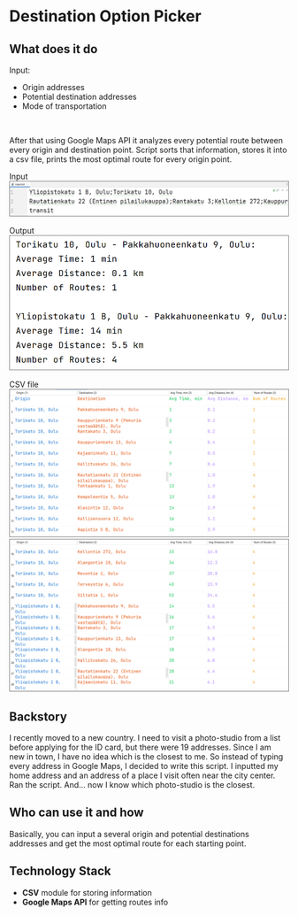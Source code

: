 # Destination Option Picker
## What does it do
Input:
- Origin addresses
- Potential destination addresses
- Mode of transportation
<br>

After that using Google Maps API it analyzes every potential route between every origin and destination point. Script sorts that information, stores it into a csv file, prints the most optimal route for every origin point.

Input
<img src="examples/ex4.png" style="border: 1px solid grey;">

Output
<img src="examples/ex1.png" style="border: 1px solid grey;">

CSV file
<img src="examples/ex2.png" style="border: 1px solid grey;">
<img src="examples/ex3.png" style="border: 1px solid grey;">
## Backstory
I recently moved to a new country. I need to visit a photo-studio from a list before applying for the ID card, but there were 19 addresses. Since I am new in town, I have no idea which is the closest to me. So instead of typing every address in Google Maps, I decided to write this script. I inputted my home address and an address of a place I visit often near the city center. Ran the script. And... now I know which photo-studio is the closest.
## Who can use it and how
Basically, you can input a several origin and potential destinations addresses and get the most optimal route for each starting point.
## Technology Stack
- __CSV__ module for storing information
- __Google Maps API__ for getting routes info